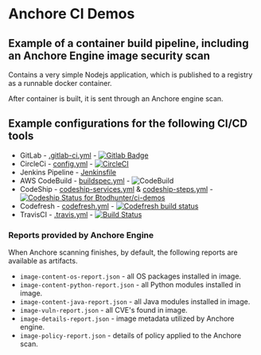 # Anchore CI Demos

## Example of a container build pipeline, including an Anchore Engine image security scan

Contains a very simple Nodejs application, which is published to a registry as a runnable docker container.

After container is built, it is sent through an Anchore engine scan.

## Example configurations for the following CI/CD tools
* GitLab - [.gitlab-ci.yml](./.gitlab-ci.yml) - [![Gitlab Badge](https://gitlab.com/anchore/gitlab-demo/badges/master/build.svg)](https://gitlab.com/anchore/gitlab-demo/pipelines)
* CircleCi - [config.yml](./.circleci/config.yml) - [![CircleCI](https://circleci.com/gh/Btodhunter/ci-demos.svg?style=svg)](https://circleci.com/gh/Btodhunter/ci-demos)
* Jenkins Pipeline - [Jenkinsfile](./Jenkinsfile)
* AWS CodeBuild - [buildspec.yml](./buildspec.yml) - ![CodeBuild](https://codebuild.us-west-2.amazonaws.com/badges?uuid=eyJlbmNyeXB0ZWREYXRhIjoiMWRxZGRnUkJtMm56azlsTlhoOHJnS3ZjV1RjWW5LN2JKY29lOFdobm1CcmRIeWJra3FWRjBOTWRhKzlaUkNQajhDL3BPZW9YREZQWGtFbVFqYWFUamJjPSIsIml2UGFyYW1ldGVyU3BlYyI6IjlHanptWS9zVlBUYnVXdU0iLCJtYXRlcmlhbFNldFNlcmlhbCI6MX0%3D&branch=master)
* CodeShip - [codeship-services.yml](./codeship-services.yml) & [codeship-steps.yml](./codeship-steps.yml) - [![Codeship Status for Btodhunter/ci-demos](https://app.codeship.com/projects/456c5cf0-16e1-0137-044b-72ecfd83031e/status?branch=master)](https://app.codeship.com/projects/328008)
* Codefresh - [codefresh.yml](./codefresh.yml) - [![Codefresh build status](https://g.codefresh.io/api/badges/pipeline/btodhunter/Btodhunter%2Fci-demos%2Fci-demos?type=cf-1)](https://g.codefresh.io/public/accounts/btodhunter/pipelines/Btodhunter/ci-demos/ci-demos)
* TravisCI - [.travis.yml](./.travis.yml) - [![Build Status](https://travis-ci.org/Btodhunter/ci-demos.svg?branch=master)](https://travis-ci.org/Btodhunter/ci-demos)

### Reports provided by Anchore Engine

When Anchore scanning finishes, by default, the following reports are available as artifacts.
* `image-content-os-report.json` - all OS packages installed in image.
* `image-content-python-report.json` - all Python modules installed in image.
* `image-content-java-report.json` - all Java modules installed in image.
* `image-vuln-report.json` - all CVE's found in image.
* `image-details-report.json` - image metadata utilized by Anchore engine.
* `image-policy-report.json` - details of policy applied to the Anchore scan.
